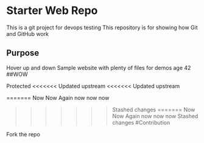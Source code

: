 # Starter Web Repo


This is a git project for devops testing
This repository is for showing how Git and GitHub work

## Purpose
Hover up and down
Sample website with plenty of files for demos
age 42
##WOW

Protected
<<<<<<< Updated upstream
<<<<<<< Updated upstream

=======
Now Now
Again now now now
>>>>>>> Stashed changes
=======
Now Now
Again now now now
>>>>>>> Stashed changes
#Contribution

Fork the repo
